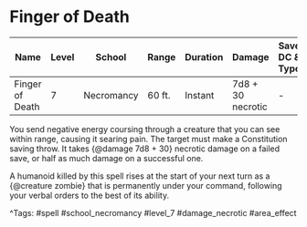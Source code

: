 # Finger of Death

| Name | Level | School | Range | Duration | Damage | Save DC & Type |
|------|-------|--------|-------|----------|--------|----------------|
| Finger of Death | 7 | Necromancy | 60 ft. | Instant | 7d8 + 30 necrotic | - |

You send negative energy coursing through a creature that you can see within range, causing it searing pain. The target must make a Constitution saving throw. It takes {@damage 7d8 + 30} necrotic damage on a failed save, or half as much damage on a successful one.

A humanoid killed by this spell rises at the start of your next turn as a {@creature zombie} that is permanently under your command, following your verbal orders to the best of its ability.

^Tags: #spell #school_necromancy #level_7 #damage_necrotic #area_effect